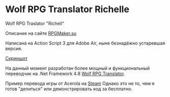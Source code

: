 # Wolf RPG Translator Richelle
Wolf RPG Traslator "Richell"

Описание на сайте [RPGMaker.su](https://rpgmaker.su/f55/wolf-rpg-translator-richell-4178/)

Написана на Action Script 3 для Adobe Air, ныне безнадёжно устаревшая версия.

[Скриншот](https://pair.casualmods.net/images/%D0%A1%D0%BD%D0%B8%D0%BC%D0%BE%D0%BA%20%D1%8D%D0%BA%D1%80%D0%B0%D0%BD%D0%B0%20(121).png)

На данный момент разработан более мощный и функциональный переводчик на .Net Framework 4.8 [Wolf RPG Translator](https://pair.casualmods.net/images/%D0%A1%D0%BD%D0%B8%D0%BC%D0%BE%D0%BA%20%D1%8D%D0%BA%D1%80%D0%B0%D0%BD%D0%B0%20(120).png).

Пример перевода игры от Acerola на [Steam](https://steamcommunity.com/sharedfiles/filedetails/?id=2214443225)
Однако это не то, чем я готов "делиться" или демонстрировать код за бесплатно.
